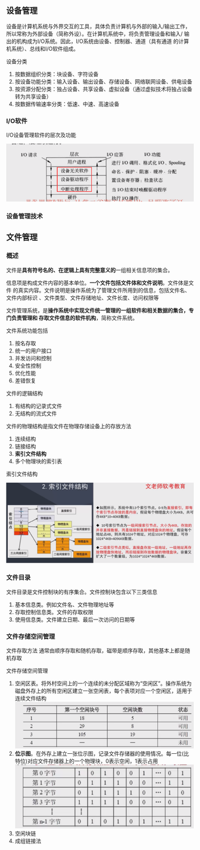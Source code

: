 ## 设备管理
设备是计算机系统与外界交互的工具，具体负责计算机与外部的输入/输出工作，
所以常称为外部设备（简称外设）。在计算机系统中，将负责管理设备和输入/
输出的机构成为I/O系统。因此，I/O系统由设备、控制器、通道（具有通道
的计算机系统）、总线和I/O软件组成。

设备分类
1. 按数据组织分类：块设备、字符设备
2. 按设备功能分类：输入设备、输出设备、存储设备、网络联网设备、供电设备
3. 按资源分配分类：独占设备、共享设备、虚拟设备（通过虚拟技术将独占设备转为共享设备）
4. 按数据传输速率分类：低速、中速、高速设备

### I/O软件
I/O设备管理软件的层次及功能

![img.png](img/1-4/io设备管理软件的层次图.png)

### 设备管理技术


## 文件管理
### 概述
文件是**具有符号名的、在逻辑上具有完整意义的**一组相关信息项的集合。

信息项是构成文件内容的基本单位。**一个文件包括文件体和文件说明**。文件体是文件
的真实内容。文件说明是操作系统为了管理文件所用到的信息，包括文件名、文件内部标识
、文件类型、文件存储地址、文件长度、访问权限等

文件管理系统，是**操作系统中实现文件统一管理的一组软件和相关数据的集合，专门负责管理和
存取文件信息的软件机构**，简称文件系统。

文件系统功能包括
1. 按名存取
2. 统一的用户接口
3. 并发访问和控制
4. 安全性控制
5. 优化性能
6. 差错恢复

文件的逻辑结构
1. 有结构的记录式文件
2. 无结构的流式文件

文件的物理结构是指文件在物理存储设备上的存放方法
1. 连续结构
2. 链接结构
3. **索引文件结构**
4. 多个物理块的索引表

索引文件结构 

![img.png](img/1-4/2.3索引文件结构.png)

### 文件目录

文件目录是文件控制块的有序集合。文件控制块包含以下三类信息
1. 基本信息类。例如文件名、文件物理地址等
2. 存取控制信息类。文件的存取权限
3. 使用信息类。文件建立日期、最后一次访问的日期等

### 文件存储空间管理

文件存取方法 通常由顺序存取和随机存取，磁带是顺序存取，其他基本上都是随机存取

文件存储空间管理
1. 空闲区表。将外村空间上的一个连续的未分配区域称为“空闲区”。操作系统为磁盘外存上的所有空闲区建立一张空闲表，每个表项对应一个空闲区，适用于连续文件结构
![img.png](img/1-4/2.3文件存储空间管理-空闲区表.png)
2. **位示图**。在外存上建立一张位示图，记录文件存储器的使用情况。每一位(比特位)对应文件存储器上的一个物理块，0表示空闲，1表示占用
![img.png](img/1-4/2.3文件存储空间管理-位示图.png)
3. 空闲块链
4. 成组链接法


